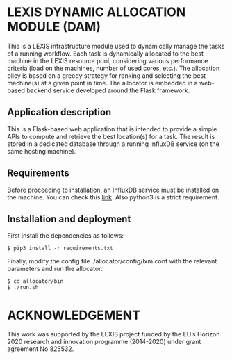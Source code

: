 # LEXIS DYNAMIC ALLOCATION MODULE (DAM)
This is a LEXIS infrastructure module used to dynamically manage the tasks of a running workflow. Each task is dynamically allocated to the best machine in the LEXIS resource pool, considering various performance criteria (load on the machines, number of used cores, etc.). The allocation olicy is based on a greedy strategy for ranking and selecting the best machine(s) at a given point in time. The allocator is embedded in a web-based backend service developed around the Flask framework. 

## Application description
This is a Flask-based web application that is intended to provide a simple APIs to compute and retrieve the best location(s) for a task. The result is stored in a dedicated database through a running InfluxDB service (on the same hosting machine).

## Requirements
Before proceeding to installation, an InfluxDB service must be installed on the machine. You can check this [link](https://docs.influxdata.com/influxdb/v2.0/install/?t=Linux).
Also python3 is a strict requirement.

## Installation and deployment
First install the dependencies as follows:

```
$ pip3 install -r requirements.txt
```

Finally, modify the config file ./allocator/config/lxm.conf with the relevant parameters and run the allocator:

```
$ cd allocator/bin
$ ./run.sh
```

# ACKNOWLEDGEMENT
This work was supported by the LEXIS project funded by the EU’s Horizon 2020 research and innovation programme (2014-2020) under grant agreement No 825532.